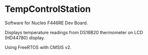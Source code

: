 # TempControlStation

Software for Nucleo F446RE Dev Board.

Displays temperature readings from DS18B20 thermometer on LCD (HD44780) display.

Using FreeRTOS with CMSIS v2.
